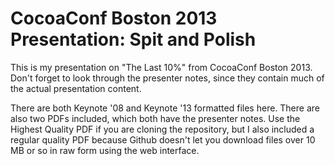 CocoaConf Boston 2013 Presentation: Spit and Polish
=====================

This is my presentation on "The Last 10%" from CocoaConf Boston 2013. Don't forget to look through the presenter notes, since they contain much of the actual presentation content.

There are both Keynote '08 and Keynote '13 formatted files here. There are also two PDFs included, which both have the presenter notes. Use the Highest Quality PDF if you are cloning the repository, but I also included a regular quality PDF because Github doesn't let you download files over 10 MB or so in raw form using the web interface.